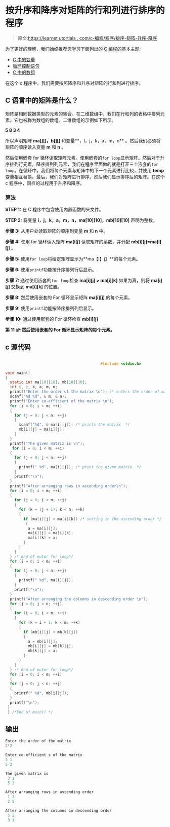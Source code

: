 # 按升序和降序对矩阵的行和列进行排序的程序

> 原文:[https://learnet utortials . com/c-编程/程序/排序-矩阵-升序-降序](https://learnetutorials.com/c-programming/programs/sorting-matrix-ascending-descending)

为了更好的理解，我们始终推荐您学习下面列出的 [C 编程](../ "C programming")的基本主题:

*   [C 中的变量](../../c-programming/variables)
*   [循环控制语句](../../c-programming/loop-control-statements)
*   [C 中的数组](../../c-programming/array)

在这个 c 程序中，我们需要按照降序和升序对矩阵的行和列进行排序。

## C 语言中的矩阵是什么？

矩阵是相同数据类型的元素的集合。在二维数组中，我们在行和列的表格中排列元素。它也被称为数组的数组。二维数组的示例如下所示。

**5 8
3 4**

所以声明矩阵 **ma[][]，b[][]** 和变量**，I，j，k，a，m，n** 。然后我们必须将矩阵的顺序读入变量 **m** 和 **n** 。

然后使用嵌套 for 循环读取矩阵元素。使用嵌套的`for loop`显示矩阵。然后对于升序排列行元素，降序排列列元素，我们在程序里面做的就是打开三个嵌套的`for loop`。在循环中，我们将每个元素与矩阵中的下一个元素进行比较，并使用 **temp** 变量相互替换。最后，我们对矩阵进行排序。然后我们显示排序后的矩阵。在这个 c 程序中，同样的过程用于升序和降序。

### 算法

**STEP 1:** 在 C 程序中包含使用内置函数的头文件。

**STEP 2:** 将变量 **i，j，k，a，m，n，ma[10][10]，mb[10][10]** 声明为整数。

**步骤 3:** 从用户处读取矩阵的顺序到变量 **m** 和 **n** 中。

**步骤 4:** 使用 for 循环读入矩阵 **ma[i[j]** 读取矩阵的系数，并分配 **mb[i][j]=ma[i][j]** 。

**步骤 5:** 使用`for loop`将给定矩阵显示为**ma【I】j】**的每个元素。

**步骤 6:** 使用`printf`功能按升序排列行后显示。

**步骤 7:** 通过使用嵌套的`for loop`检查 **ma[i][j] > ma[i][k]** 如果为真，则将 **ma[i][j]** 交换到 **ma[i][k]** 的位置。

**步骤 8:** 然后使用嵌套的 For 循环显示矩阵 **ma[i][j]** 的每个元素。

**步骤 9:** 使用`printf`功能按降序排列列后显示。

**步骤 10:** 通过使用嵌套的 For 循环检查 **mb[i][j]**

**第 11 步:**然后使用嵌套的 For 循环显示矩阵**的每个元素。**

## c 源代码

```c

                                          #include <stdio.h>

void main()
{
  static int ma[10][10], mb[10][10];
  int i, j, k, a, m, n;
  printf("Enter the order of the matrix \n"); /* enters the order of matrix */
  scanf("%d %d", & m, & n);
  printf("Enter co-efficient of the matrix \n");
  for (i = 0; i < m; ++i)
  {
    for (j = 0; j < n; ++j)
    {
      scanf("%d", & ma[i][j]); /* prints the matrix  */
      mb[i][j] = ma[i][j];
    }
  }
  printf("The given matrix is \n");
   for (i = 0; i < m; ++i)
  {
    for (j = 0; j < n; ++j)
    {
      printf(" %d", ma[i][j]); /* print the given matrix  */
    }
    printf("\n");
  }
  printf("After arranging rows in ascending order\n");
  for (i = 0; i < m; ++i)
  {
    for (j = 0; j < n; ++j)
    {
      for (k = (j + 1); k < n; ++k)
      {
        if (ma[i][j] > ma[i][k]) /* sorting in the ascending order */
         {
          a = ma[i][j];
          ma[i][j] = ma[i][k];
          ma[i][k] = a;
        }
      }
    }
  } /* End of outer for loop*/
  for (i = 0; i < m; ++i)
  {
    for (j = 0; j < n; ++j)
    {
      printf(" %d", ma[i][j]);
    }
    printf("\n");
  }
  printf("After arranging the columns in descending order \n");
  for (j = 0; j < n; ++j)
  {
    for (i = 0; i < m; ++i)
    {
      for (k = i + 1; k < m; ++k)
      {
        if (mb[i][j] < mb[k][j])
        {
          a = mb[i][j];
          mb[i][j] = mb[k][j];
          mb[k][j] = a;
        }
      }
    }
  } /* End of outer for loop*/
  for (i = 0; i < m; ++i)
  {
  for (j = 0; j < n; ++j)
  {
    printf(" %d", mb[i][j]);
  }
  printf("\n");
 }
 } /*End of main() */

```

## 输出

```c
Enter the order of the matrix
2*2

Enter co-efficient s of the matrix
3 1
5 2

The given matrix is
 3 1
 5 2

After arranging rows in ascending order
 1 3
 2 5

After arranging the columns in descending order
 5 2
 3 1
```